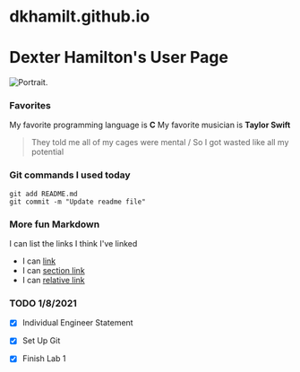 # dkhamilt.github.io
# Dexter Hamilton's User Page
![Portrait](portrait).

### Favorites
My favorite programming language is **C**
My favorite musician is **Taylor Swift**
> They told me all of my cages were mental / So I got wasted like all my potential

### Git commands I used today
```
git add README.md
git commit -m "Update readme file"
```

### More fun Markdown

I can list the links I think I've linked
- I can [link](xkcd.com)
- I can [section link](https://github.com/dkhamilt/dkhamilt.github.io#dexter-hamiltons-user-page)
- I can [relative link](_config.yml)

### TODO 1/8/2021

- [x] Individual Engineer Statement

- [x] Set Up Git

- [x] Finish Lab 1